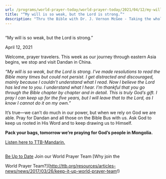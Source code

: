 ```yaml
---
url: /programs/world-prayer-today/world-prayer-today/2021/04/12/my-will-is-so-weak-but-the-lord-is-strong
title: "“My will is so weak, but the Lord is strong.”"
description: "Thru the Bible with Dr. J. Vernon McGee - Taking the whole Word to the whole world"
---
```







## 
 “My will is so weak, but the Lord is strong.”


April 12, 2021




Welcome, prayer travelers. This week as our journey through eastern Asia begins, we stop and visit Dandan in China.  

 *“My will is so weak, but the Lord is strong.* *I’ve made resolutions to read the Bible many times but could not persist. I get distracted and discouraged, mainly because I couldn’t understand what I read. Now I believe the Lord has led me to you. I understand what I hear. I’m thankful that you go through the Bible chapter by chapter and in detail. This is truly God’s gift. I pray I can keep up for the five years, but I will leave that to the Lord, as I know I cannot do it on my own.”* 

 It’s true—we can’t do much in our power, but when we rely on God we are able. Pray for Dandan and all those on the Bible Bus with us. Ask God to keep us rooted in His Word and to keep drawing us to Himself. 

 **Pack your bags, tomorrow we’re praying for God’s people in Mongolia.**  

 [Listen here to TTB-Mandarin.](https://ttb.twr.org/home/day,415/language,CMN)







## 




[Be Up to Date](http://feeds.feedburner.com/WorldPrayerToday "World Prayer Today RSS Feed")
Join our World Prayer Team
[Why join the  

World Prayer Team?](http://ttb.org/resources/articles-news/news/2017/03/26/keep-it-up-world-prayer-team!)




